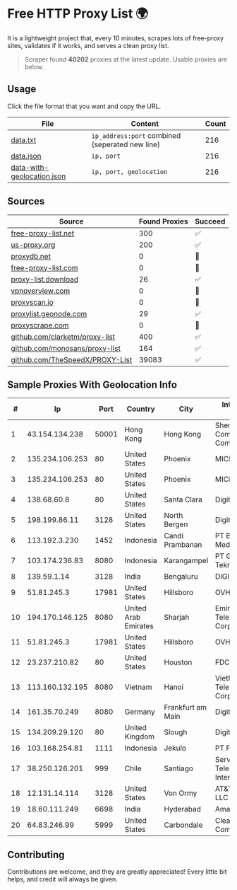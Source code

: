 
# Free HTTP Proxy List 🌍

It is a lightweight project that, every 10 minutes, scrapes lots of free-proxy sites, validates if it works, and serves a clean proxy list.


> Scraper found **40202** proxies at the latest update. Usable proxies are below.

## Usage

Click the file format that you want and copy the URL.


|File|Content|Count|
|----|-------|-----|
|[data.txt](https://raw.githubusercontent.com/themiralay/Proxy-List-World/master/data.txt)|`ip_address:port` combined (seperated new line)|216|
|[data.json](https://raw.githubusercontent.com/themiralay/Proxy-List-World/master/data.json)|`ip, port`|216|
|[data-with-geolocation.json](https://raw.githubusercontent.com/themiralay/Proxy-List-World/master/data-with-geolocation.json)|`ip, port, geolocation`|216|

## Sources

|Source|Found Proxies|Succeed|
|------|-------------|-------|
|[free-proxy-list.net](https://free-proxy-list.net)|300|✅|
|[us-proxy.org](https://www.us-proxy.org)|200|✅|
|[proxydb.net](http://proxydb.net)|0|🚫|
|[free-proxy-list.com](https://free-proxy-list.com/?page=&port=&type%5B%5D=http&type%5B%5D=https&up_time=0&search=Search)|0|🚫|
|[proxy-list.download](https://www.proxy-list.download/HTTP)|26|✅|
|[vpnoverview.com](https://vpnoverview.com/privacy/anonymous-browsing/free-proxy-servers)|0|🚫|
|[proxyscan.io](https://www.proxyscan.io)|0|🚫|
|[proxylist.geonode.com](https://proxylist.geonode.com/api/proxy-list?limit=300&page=1&sort_by=lastChecked&sort_type=desc&protocols=http,https)|29|✅|
|[proxyscrape.com](https://api.proxyscrape.com/v2/?request=displayproxies&protocol=http&timeout=10000&country=all&ssl=all&anonymity=all)|0|🚫|
|[github.com/clarketm/proxy-list](https://raw.githubusercontent.com/clarketm/proxy-list/master/proxy-list-raw.txt)|400|✅|
|[github.com/monosans/proxy-list](https://raw.githubusercontent.com/monosans/proxy-list/main/proxies/http.txt)|164|✅|
|[github.com/TheSpeedX/PROXY-List](https://raw.githubusercontent.com/TheSpeedX/PROXY-List/master/http.txt)|39083|✅|


## Sample Proxies With Geolocation Info

|#|Ip|Port|Country|City|Internet Service Provider|
|-|--|----|-------|----|-------------------------|
|1|43.154.134.238|50001|Hong Kong|Hong Kong|Shenzhen Tencent Computer Systems Company Limited|
|2|135.234.106.253|80|United States|Phoenix|MICROSOFT|
|3|135.234.106.253|80|United States|Phoenix|MICROSOFT|
|4|138.68.60.8|80|United States|Santa Clara|DigitalOcean, LLC|
|5|198.199.86.11|3128|United States|North Bergen|DigitalOcean, LLC|
|6|113.192.3.230|1452|Indonesia|Candi Prambanan|PT Boombas Carlo Medianet|
|7|103.174.236.83|8080|Indonesia|Karangampel|PT Global Erasiber Teknologi|
|8|139.59.1.14|3128|India|Bengaluru|DIGITALOCEAN|
|9|51.81.245.3|17981|United States|Hillsboro|OVH SAS|
|10|194.170.146.125|8080|United Arab Emirates|Sharjah|Emirates Telecommunications Corporation|
|11|51.81.245.3|17981|United States|Hillsboro|OVH SAS|
|12|23.237.210.82|80|United States|Houston|FDCservers.net|
|13|113.160.132.195|8080|Vietnam|Hanoi|VietNam Post and Telecom Corporation|
|14|161.35.70.249|8080|Germany|Frankfurt am Main|DigitalOcean, LLC|
|15|134.209.29.120|80|United Kingdom|Slough|DigitalOcean, LLC|
|16|103.168.254.81|1111|Indonesia|Jekulo|PT Fahasa Tri Data|
|17|38.250.126.201|999|Chile|Santiago|Servicios De Telecomunicaciones Intercable Ltda.|
|18|12.131.14.114|3128|United States|Von Ormy|AT&T Enterprises, LLC|
|19|18.60.111.249|6698|India|Hyderabad|Amazon.com, Inc.|
|20|64.83.246.99|5999|United States|Carbondale|Clearwave Communications|



## Contributing

Contributions are welcome, and they are greatly appreciated! Every
little bit helps, and credit will always be given.

